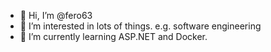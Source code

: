 - 👋 Hi, I’m @fero63
- 👀 I’m interested in lots of things. e.g. software engineering
- 🌱 I’m currently learning ASP.NET and Docker.
